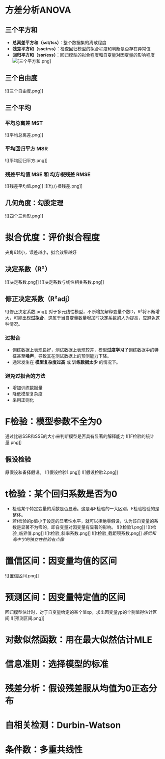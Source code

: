 # 方差分析ANOVA
## 三个平方和
* **总离差平方和（sst/tss）**：整个数据集的离散程度
* **残差平方和（sse/rss）**：检查回归模型的拟合程度和判断是否存在异常值
* **回归平方和（ssr/ess）**：回归模型的拟合程度和自变量对因变量的影响程度
![[三个平方和.png]]([图片/机器学习/回归分析/三个平方和.png](https://github.com/HeXioahei/machine-learning/blob/master/%E5%9B%BE%E7%89%87/%E6%9C%BA%E5%99%A8%E5%AD%A6%E4%B9%A0/%E5%9B%9E%E5%BD%92%E5%88%86%E6%9E%90/%E4%B8%89%E4%B8%AA%E5%B9%B3%E6%96%B9%E5%92%8C.png))

## 三个自由度
![[三个自由度.png]]

## 三个平均

### 平均总离差 MST
![[平均总离差.png]]

### 平均回归平方 MSR
![[平均回归平方.png]]

### 残差平均值 MSE 和 均方根残差 RMSE
![[残差平均值.png]]
![[均方根残差.png]]

## 几何角度：勾股定理
![[四个三角形.png]]

# 拟合优度：评价拟合程度
夹角θ越小，误差越小，拟合效果越好
## 决定系数（R²）
![[决定系数.png]]
![[决定系数与线性相关系数.png]]

## 修正决定系数（R²adj）
![[修正决定系数.png]]
对于多元线性模型，不断增加解释变量个数D，R²将不断增大，可能出现**过拟合**，这属于当自变量数量增加时决定系数的人为提高，应避免这种情况。
### 过拟合
* 训练数据上表现良好，测试数据上表现较差，模型**过度学习**了训练数据中的特征甚至**噪声**，导致其在测试数据上的预测能力下降。
* 通常发生在 **模型复杂度过高** 或 **训练数据太少** 的情况下。

### 避免过拟合的方法
* 增加训练数据量
* 降低模型复杂度
* 采用正则化

# F检验：模型参数不全为0
通过比较SSR和SSE的大小来判断模型是否具有显著的解释能力
![[F检验的统计量.png]]

## 假设检验
原假设和备择假设。
![[假设检验1.png]]
![[假设检验2.png]]

# t检验：某个回归系数是否为0
* 检验某个特定变量的系数是否显著。这是与F检验的一大区别，F检验检验的是整体。
* 若t检验的p值小于设定的显著性水平，就可以拒绝零假设，认为该自变量的系数是显著不为零的，即自变量对因变量有显著的影响。
![[t检验1.png]]
![[t检验_临界值.png]]
![[t检验_斜率系数.png]]
![[t检验_截距项系数.png]]
*感觉和高中学的独立性检验有点像*

# 置信区间：因变量均值的区间
![[置信区间.png]]

# 预测区间：因变量特定值的区间
回归模型估计时，对于自变量给定的某个值xp，求出因变量yp的个别值得估计区间
![[预测区间.png]]

# 对数似然函数：用在最大似然估计MLE

# 信息准则：选择模型的标准

# 残差分析：假设残差服从均值为0正态分布

# 自相关检测：Durbin-Watson

# 条件数：多重共线性
